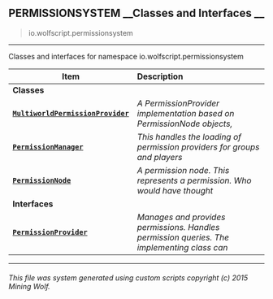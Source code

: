 ## PERMISSIONSYSTEM __Classes and Interfaces __

>io.wolfscript.permissionsystem

---

Classes and interfaces for namespace io.wolfscript.permissionsystem

Item | Description   
--- | :--- 
__Classes__|
__[`MultiworldPermissionProvider`](MultiworldPermissionProvider.md)__ | _A PermissionProvider implementation based on PermissionNode objects,_ 
__[`PermissionManager`](PermissionManager.md)__ | _This handles the loading of permission providers for groups and players_ 
__[`PermissionNode`](PermissionNode.md)__ | _A permission node. This represents a permission. Who would have thought_ 
__Interfaces__|
__[`PermissionProvider`](PermissionProvider.md)__ | _Manages and provides permissions. Handles permission queries. The implementing class can_ 



---



###### This file was system generated using custom scripts copyright (c) 2015 Mining Wolf.
	

